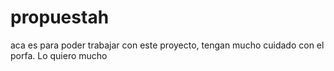 # propuestah

aca es para poder trabajar con este proyecto, tengan mucho cuidado con el porfa. Lo quiero mucho